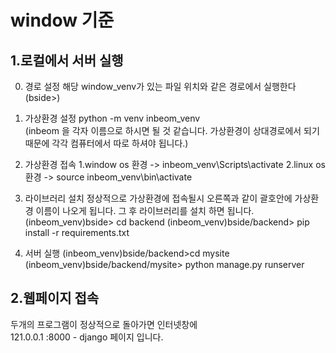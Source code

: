# window 기준

## 1.로컬에서 서버 실행   
0. 경로 설정
해당 window_venv가 있는 파일 위치와 같은 경로에서 실행한다(bside>)

1. 가상환경 설정
python -m venv inbeom_venv    
(inbeom 을 각자 이름으로 하시면 될 것 같습니다. 가상환경이 상대경로에서 되기 때문에 각각 컴퓨터에서 따로 하셔야 됩니다.)

2. 가상환경 접속
1.window os 환경 -> inbeom_venv\Scripts\activate
2.linux os 환경 -> source inbeom_venv\bin\activate  

3. 라이브러리 설치
정상적으로 가상환경에 접속될시 오른쪽과 같이 괄호안에 가상환경 이름이 나오게 됩니다. 그 후 라이브러리를 설치 하면 됩니다.
(inbeom_venv)bside> cd backend
(inbeom_venv)bside/backend> pip install -r requirements.txt

4. 서버 실행
(inbeom_venv)bside/backend>cd mysite
(inbeom_venv)bside/backend/mysite> python manage.py runserver


## 2.웹페이지 접속
두개의 프로그램이 정상적으로 돌아가면 인터넷창에    
121.0.0.1 :8000 - django 페이지 입니다.
